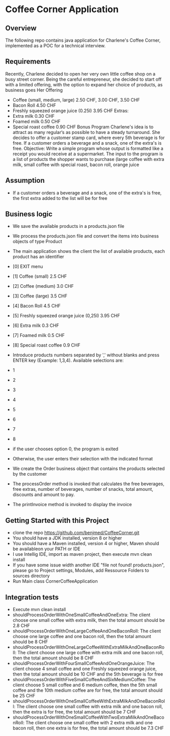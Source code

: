 # Coffee Corner Application
## Overview
The following repo contains java application for Charlene's Coffee Corner, implemented as a POC for a technical interview.

## Requirements
Recently, Charlene decided to open her very own little coffee shop on a busy street corner.
Being the careful entrepreneur, she decided to start off with a limited offering, with the option to expand her choice of products, as business goes
Her Offering
- Coffee (small, medium, large) 2.50 CHF, 3.00 CHF, 3.50 CHF
- Bacon Roll 4.50 CHF
- Freshly squeezed orange juice (0.25l) 3.95 CHF
  Extras:
- Extra milk 0.30 CHF
- Foamed milk 0.50 CHF
- Special roast coffee 0.90 CHF
  Bonus Program
  Charlene's idea is to attract as many regular‘s as possible to have a steady turnaround.
  She decides to offer a customer stamp card, where every 5th beverage is for free.
  If a customer orders a beverage and a snack, one of the extra's is free.
  Objective:
  Write a simple program whose output is formatted like a receipt you would receive at a supermarket.
  The input to the program is a list of products the shopper wants to purchase (large coffee with extra milk, small coffee with special roast, bacon roll, orange juice

## Assumption
- If a customer orders a beverage and a snack, one of the extra's is free, the first extra added to the list will be for free

## Business logic
- We save the available products in a products.json file
- We process the products.json file and convert the items into business objects of type Product
- The main application shows the client the list of available products, each product has an identifier


-  [0] EXIT menu
-  [1] Coffee (small) 2.5 CHF
-  [2] Coffee (medium) 3.0 CHF
-  [3] Coffee (large) 3.5 CHF
-  [4] Bacon Roll 4.5 CHF
-  [5] Freshly squeezed orange juice (0,25l) 3.95 CHF
-  [6] Extra milk 0.3 CHF
-  [7] Foamed milk 0.5 CHF
-  [8] Special roast coffee 0.9 CHF

-  Introduce products numbers separated by ',' without blanks and press ENTER key (Example: 1,3,4). Available selections are:
-  1
-  2
-  3
-  4
-  5
-  6
-  7
-  8
- if the user chooses option 0, the program is exited
- Otherwise, the user enters their selection with the indicated format
- We create the Order business object that contains the products selected by the customer
- The processOrder method is invoked that calculates the free beverages, free extras, number of beverages, number of snacks, total amount, discounts and amount to pay.
- The printInvoice method is invoked to display the invoice

## Getting Started with this Project

* clone the repo https://github.com/benjmed/CoffeeCorner.git
* You should have a JDK installed, version 8 or higher
* You should have a Maven installed, version 4 or higher, Maven should be availableon your PATH or IDE
* I use Intellig IDE, import as maven project, then execute mvn clean install
* If you have some issue width another IDE "file not found! products.json", please go to Project settings, Modules, add Ressource Folders to sources directory
* Run Main class CornerCoffeeApplication

## Integration tests
* Execute mvn clean install
* shouldProcessOrderWithOneSmallCoffeeAndOneExtra: The client choose one small coffee with extra milk, then the total amount should be 2.8 CHF
* shouldProcessOrderWithOneLargeCoffeeAndOneBaconRoll: The client choose one large coffee and one bacon roll, then the total amount should be 8 CHF
* shouldProcessOrderWithOneLargeCoffeeWithExtraMilkAndOneBaconRoll: The client choose one large coffee with extra milk and one bacon roll, then the total amount should be 8 CHF
* shouldProcessOrderWithFourSmallCoffeeAndOneOrangeJuice: The client choose 4 small coffee and one Freshly squeezed orange juice, then the total amount should be 10 CHF and the 5th beverage is for free
* shouldProcessOrderWithFiveSmallCoffeeAndSixMediumCoffee: The client choose 5 small coffee and 6 medium coffee, then the 5th small coffee and the 10th medium coffee are for free, the total amount should be 25 CHF
* shouldProcessOrderWithOneSmallCoffeeWithExtraMilkAndOneBaconRoll: The client choose one small coffee with extra milk and one bacon roll, then the extra is for free, the total amount should be 7 CHF
* shouldProcessOrderWithOneSmallCoffeeWithTwoExtraMilkAndOneBaconRoll: The client choose one small coffee with 2 extra milk and one bacon roll, then one extra is for free, the total amount should be 7.3 CHF



